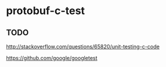 # protobuf-c-test

## TODO

http://stackoverflow.com/questions/65820/unit-testing-c-code

https://github.com/google/googletest

